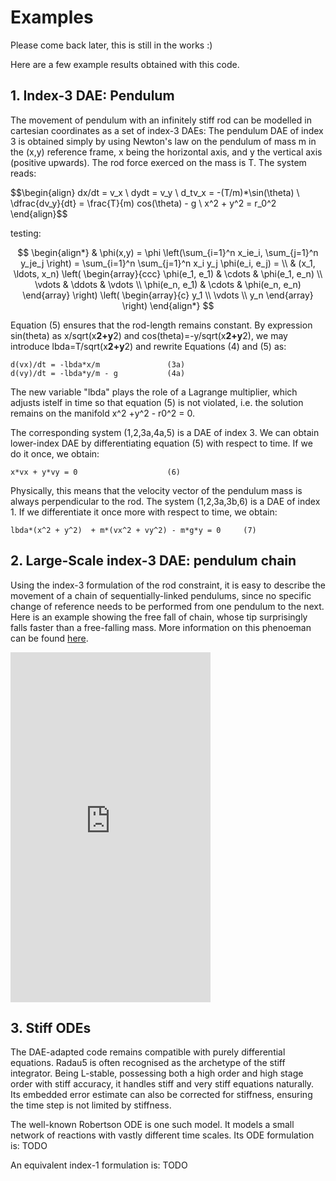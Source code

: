 # Examples

Please come back later, this is still in the works :)

Here are a few example results obtained with this code.

## 1. Index-3 DAE: Pendulum

The movement of pendulum with an infinitely stiff rod can be modelled in cartesian coordinates as a set of index-3 DAEs:
The pendulum DAE of index 3 is obtained simply by using Newton's law on the
  pendulum of mass m in the (x,y) reference frame, x being the horizontal axis,
  and y the vertical axis (positive upwards). The rod force exerced on the mass
  is T. The system reads:

$$\begin{align}
dx/dt = v_x                       \\
dydt = v_y                        \\
d_tv_x = -(T/m)*\sin(\theta)     \\
\dfrac{dv_y}{dt} =  \frac{T}{m) cos(\theta) - g \\
x^2 + y^2 = r_0^2
\end{align}$$


testing:

$$
\begin{align*}
  & \phi(x,y) = \phi \left(\sum_{i=1}^n x_ie_i, \sum_{j=1}^n y_je_j \right)
  = \sum_{i=1}^n \sum_{j=1}^n x_i y_j \phi(e_i, e_j) = \\
  & (x_1, \ldots, x_n) \left( \begin{array}{ccc}
	  \phi(e_1, e_1) & \cdots & \phi(e_1, e_n) \\
	  \vdots & \ddots & \vdots \\
	  \phi(e_n, e_1) & \cdots & \phi(e_n, e_n)
	\end{array} \right)
  \left( \begin{array}{c}
	  y_1 \\
	  \vdots \\
	  y_n
	\end{array} \right)
\end{align*}
$$

  Equation (5) ensures that the rod-length remains constant.
  By expression sin(theta) as x/sqrt(x**2+y**2) and cos(theta)=-y/sqrt(x**2+y**2),
  we may introduce lbda=T/sqrt(x**2+y**2) and rewrite Equations (4) and (5) as:

    d(vx)/dt = -lbda*x/m               (3a)
    d(vy)/dt = -lbda*y/m - g           (4a)

  The new variable "lbda" plays the role of a Lagrange multiplier, which adjusts
  istelf in time so that equation (5) is not violated, i.e. the solution remains
  on the manifold x^2 +y^2 - r0^2 = 0.

  The corresponding system (1,2,3a,4a,5) is a DAE of index 3.
  We can obtain lower-index DAE by differentiating equation (5) with respect
  to time. If we do it once, we obtain:

    x*vx + y*vy = 0                    (6)

  Physically, this means that the velocity vector of the pendulum mass is
  always perpendicular to the rod. The system (1,2,3a,3b,6) is a DAE of index 1.
  If we differentiate it once more with respect to time, we obtain:

    lbda*(x^2 + y^2)  + m*(vx^2 + vy^2) - m*g*y = 0     (7)

## 2. Large-Scale index-3 DAE: pendulum chain

Using the index-3 formulation of the rod constraint, it is easy to describe the movement of a chain of sequentially-linked pendulums, since no specific change of reference needs to be performed from one pendulum to the next.
Here is an example showing the free fall of chain, whose tip surprisingly falls faster than a free-falling mass. More information on this phenoeman can be found [here](https://www.researchgate.net/publication/29639055_The_motion_of_a_freely_falling_chain_tip).
<iframe width="320" height="560" src="https://www.youtube.com/embed/VESQ7IXPlQw" title="Free falling chain simulation" frameborder="0" allow="accelerometer; autoplay; clipboard-write; encrypted-media; gyroscope; picture-in-picture; web-share" allowfullscreen></iframe>

## 3. Stiff ODEs

The DAE-adapted code remains compatible with purely differential equations. Radau5 is often recognised as the archetype of the stiff integrator.
Being L-stable, possessing both a high order and high stage order with stiff accuracy, it handles stiff and very stiff equations naturally. Its embedded error estimate can also be corrected for stiffness, ensuring the time step is not limited by stiffness.

The well-known Robertson ODE is one such model. It models a small network of reactions with vastly different time scales. Its ODE formulation is:
TODO

An equivalent index-1 formulation is:
TODO